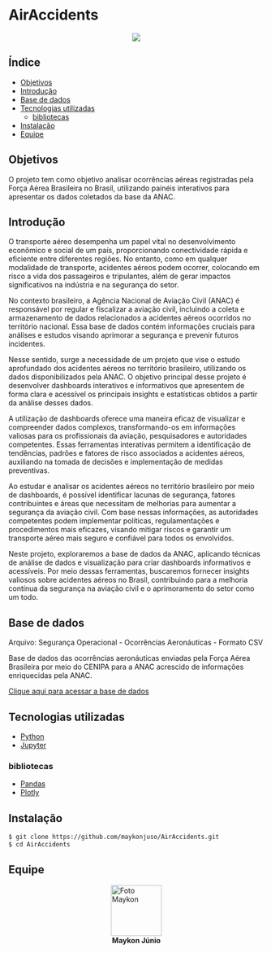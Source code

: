 <h1>AirAccidents</h1>

<p align="center">
<img src="http://img.shields.io/static/v1?label=STATUS&message=PROCESSING&color=GREEN&style=for-the-badge"/>
</p>

<h2>Índice</h2>

- [Objetivos](#objetivos)
- [Introdução](#introdução)
- [Base de dados](#base-de-dados)
- [Tecnologias utilizadas](#tecnologias-utilizadas)
  - [bibliotecas](#bibliotecas)
- [Instalação](#instalação)
- [Equipe](#equipe)

## Objetivos

O projeto tem como objetivo analisar ocorrências aéreas registradas pela Força Aérea Brasileira no Brasil, utilizando painéis interativos para apresentar os dados coletados da base da ANAC.

## Introdução

O transporte aéreo desempenha um papel vital no desenvolvimento econômico e social de um país, proporcionando conectividade rápida e eficiente entre diferentes regiões. No entanto, como em qualquer modalidade de transporte, acidentes aéreos podem ocorrer, colocando em risco a vida dos passageiros e tripulantes, além de gerar impactos significativos na indústria e na segurança do setor.

No contexto brasileiro, a Agência Nacional de Aviação Civil (ANAC) é responsável por regular e fiscalizar a aviação civil, incluindo a coleta e armazenamento de dados relacionados a acidentes aéreos ocorridos no território nacional. Essa base de dados contém informações cruciais para análises e estudos visando aprimorar a segurança e prevenir futuros incidentes.

Nesse sentido, surge a necessidade de um projeto que vise o estudo aprofundado dos acidentes aéreos no território brasileiro, utilizando os dados disponibilizados pela ANAC. O objetivo principal desse projeto é desenvolver dashboards interativos e informativos que apresentem de forma clara e acessível os principais insights e estatísticas obtidos a partir da análise desses dados.

A utilização de dashboards oferece uma maneira eficaz de visualizar e compreender dados complexos, transformando-os em informações valiosas para os profissionais da aviação, pesquisadores e autoridades competentes. Essas ferramentas interativas permitem a identificação de tendências, padrões e fatores de risco associados a acidentes aéreos, auxiliando na tomada de decisões e implementação de medidas preventivas.

Ao estudar e analisar os acidentes aéreos no território brasileiro por meio de dashboards, é possível identificar lacunas de segurança, fatores contribuintes e áreas que necessitam de melhorias para aumentar a segurança da aviação civil. Com base nessas informações, as autoridades competentes podem implementar políticas, regulamentações e procedimentos mais eficazes, visando mitigar riscos e garantir um transporte aéreo mais seguro e confiável para todos os envolvidos.

Neste projeto, exploraremos a base de dados da ANAC, aplicando técnicas de análise de dados e visualização para criar dashboards informativos e acessíveis. Por meio dessas ferramentas, buscaremos fornecer insights valiosos sobre acidentes aéreos no Brasil, contribuindo para a melhoria contínua da segurança na aviação civil e o aprimoramento do setor como um todo.

## Base de dados

Arquivo: Segurança Operacional - Ocorrências Aeronáuticas - Formato CSV

Base de dados das ocorrências aeronáuticas enviadas pela Força Aérea Brasileira por meio do CENIPA para a ANAC acrescido de informações enriquecidas pela ANAC.

[Clique aqui para acessar a base de dados](https://dados.gov.br/dados/conjuntos-dados/ocorrncias-aeronuticas)

## Tecnologias utilizadas

- [Python](https://www.python.org/)
- [Jupyter](https://jupyter.org/)

### bibliotecas

- [Pandas](https://pandas.pydata.org/)
- [Plotly](https://plotly.com/dash/)

## Instalação

```bash
$ git clone https://github.com/maykonjuso/AirAccidents.git
$ cd AirAccidents
```

## Equipe

<a style="display: flex; flex-direction: column; align-items: center;">
    <img src="https://avatars.githubusercontent.com/u/89596623?v=4" width="100px;" alt="Foto Maykon"/>
    <b>Maykon Júnio</b>
</a>
